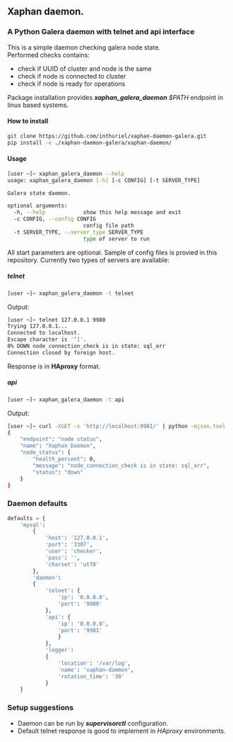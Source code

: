 ## Xaphan daemon. 

### A Python Galera daemon with telnet and api interface
This is a simple daemon checking galera node state. <br>
Performed checks contains:
* check if UUID of cluster and node is the same
* check if node is connected to cluster
* check if node is ready for operations

Package installation provides ***xaphan_galera_daemon*** *$PATH* endpoint in linux based systems.

#### How to install

```bash
git clone https://github.com/inthuriel/xaphan-daemon-galera.git
pip install -e ./xaphan-daemon-galera/xaphan-daemon/
```

#### Usage
```bash
[user ~]~ xaphan_galera_daemon --help
usage: xaphan_galera_daemon [-h] [-c CONFIG] [-t SERVER_TYPE]

Galera state daemon.

optional arguments:
  -h, --help            show this help message and exit
  -c CONFIG, --config CONFIG
                        config file path
  -t SERVER_TYPE, --server_type SERVER_TYPE
                        type of server to run
```

All start parameters are optional. Sample of config files is provied in this repository.
Currently two types of servers are available:

##### telnet
```bash
[user ~]~ xaphan_galera_daemon -t telnet
```

Output:

```bash
[user ~]~ telnet 127.0.0.1 9980
Trying 127.0.0.1...
Connected to localhost.
Escape character is '^]'.
0% DOWN node_connection_check is in state: sql_err
Connection closed by foreign host.
```
Response is in **HAproxy** format.

##### api
```bash
[user ~]~ xaphan_galera_daemon -t api
```

Output:
```bash
[user ~]~ curl -XGET -s 'http://localhost:9981/' | python -mjson.tool
{
    "endpoint": "node status",
    "name": "Xaphan Daemon",
    "node_status": {
        "health_percent": 0,
        "message": "node_connection_check is in state: sql_err",
        "status": "down"
    }
}
```

### Daemon defaults
```python
defaults = {
    'mysql':
        {
            'host': '127.0.0.1',
            'port': '3307',
            'user': 'checker',
            'pass': '',
            'charset': 'utf8'
        },
        'daemon':
        {
            'telnet': {
                'ip': '0.0.0.0',
                'port': '9980'
            },
            'api': {
                'ip': '0.0.0.0',
                'port': '9981'
                }
            },
            'logger':
            {
                'location': '/var/log',
                'name': 'xaphan-daemon',
                'rotation_time': '30'
            }
    }
```

### Setup suggestions

* Daemon can be run by ***supervisorctl*** configuration.
* Default telnet response is good to implement in *HAproxy* environments.
